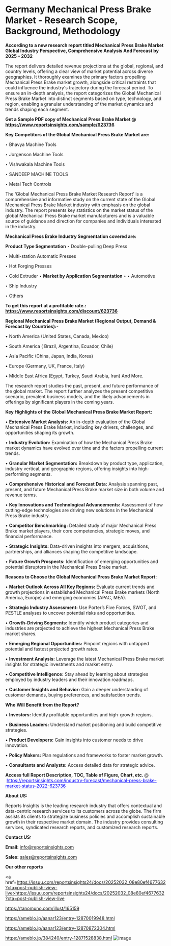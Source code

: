 # Germany Mechanical Press Brake Market - Research Scope, Background, Methodology

<strong>According to a new research report titled Mechanical Press Brake Market Global Industry Perspective, Comprehensive Analysis And Forecast by 2025 – 2032</strong>

The report delivers detailed revenue projections at the global, regional, and country levels, offering a clear view of market potential across diverse geographies. It thoroughly examines the primary factors propelling Mechanical Press Brake market growth, alongside critical restraints that could influence the industry's trajectory during the forecast period. To ensure an in-depth analysis, the report categorizes the Global Mechanical Press Brake Market into distinct segments based on type, technology, and region, enabling a granular understanding of the market dynamics and trends shaping each segment.

<strong>Get a Sample PDF copy of Mechanical Press Brake Market </strong><strong>@<a href=https://www.reportsinsights.com/sample/623736 style=color:#0000ff;> https://www.reportsinsights.com/sample/623736</a></strong></font>

<strong>Key Competitors of the Global Mechanical Press Brake Market are:</strong>

‣ Bhavya Machine Tools

‣ Jorgenson Machine Tools

‣ Vishwakala Machine Tools

‣ SANDEEP MACHINE TOOLS

‣ Metal Tech Controls

The ‘Global Mechanical Press Brake Market Research Report’ is a comprehensive and informative study on the current state of the Global Mechanical Press Brake Market industry with emphasis on the global industry. The report presents key statistics on the market status of the global Mechanical Press Brake market manufacturers and is a valuable source of guidance and direction for companies and individuals interested in the industry.

<strong>Mechanical Press Brake Industry Segmentation covered are:</strong>

<strong>Product Type Segmentation</strong>
‣
Double-pulling Deep Press

‣ Multi-station Automatic Presses

‣ Hot Forging Presses

‣ Cold Extruder
‣ 
<strong>Market by Application Segmentation</strong>
‣
‣  Automotive

‣ Ship Industry

‣ Others

<strong>To get this report at a profitable rate.: <a href=https://www.reportsinsights.com/discount/623736 style=color:#0000ff;>https://www.reportsinsights.com/discount/623736</a></strong></font>

<strong>Regional Mechanical Press Brake Market (Regional Output, Demand &amp; Forecast by Countries):-</strong>

• North America (United States, Canada, Mexico)

• South America ( Brazil, Argentina, Ecuador, Chile)

• Asia Pacific (China, Japan, India, Korea)

• Europe (Germany, UK, France, Italy)

• Middle East Africa (Egypt, Turkey, Saudi Arabia, Iran) And More.

The research report studies the past, present, and future performance of the global market. The report further analyzes the present competitive scenario, prevalent business models, and the likely advancements in offerings by significant players in the coming years.

<strong>Key Highlights of the Global Mechanical Press Brake Market Report:</strong>

• <strong>Extensive Market Analysis:</strong> An in-depth evaluation of the Global Mechanical Press Brake Market, including key drivers, challenges, and opportunities shaping its growth.

• <strong>Industry Evolution:</strong> Examination of how the Mechanical Press Brake market dynamics have evolved over time and the factors propelling current trends.

• <strong>Granular Market Segmentation:</strong> Breakdown by product type, application, industry vertical, and geographic regions, offering insights into high-performing segments.

• <strong>Comprehensive Historical and Forecast Data:</strong> Analysis spanning past, present, and future Mechanical Press Brake market size in both volume and revenue terms.

• <strong>Key Innovations and Technological Advancements:</strong> Assessment of how cutting-edge technologies are driving new solutions in the Mechanical Press Brake industry.

• <strong>Competitor Benchmarking:</strong> Detailed study of major Mechanical Press Brake market players, their core competencies, strategic moves, and financial performance.

• <strong>Strategic Insights:</strong> Data-driven insights into mergers, acquisitions, partnerships, and alliances shaping the competitive landscape.

• <strong>Future Growth Prospects:</strong> Identification of emerging opportunities and potential disruptors in the Mechanical Press Brake market.

<strong>Reasons to Choose the Global Mechanical Press Brake Market Report:</strong>

• <strong>Market Outlook Across All Key Regions:</strong> Evaluate current trends and growth projections in established Mechanical Press Brake markets (North America, Europe) and emerging economies (APAC, MEA).

• <strong>Strategic Industry Assessment:</strong> Use Porter’s Five Forces, SWOT, and PESTLE analyses to uncover potential risks and opportunities.

• <strong>Growth-Driving Segments:</strong> Identify which product categories and industries are projected to achieve the highest Mechanical Press Brake market shares.

• <strong>Emerging Regional Opportunities:</strong> Pinpoint regions with untapped potential and fastest projected growth rates.

• <strong>Investment Analysis:</strong> Leverage the latest Mechanical Press Brake market insights for strategic investments and market entry.

• <strong>Competitive Intelligence:</strong> Stay ahead by learning about strategies employed by industry leaders and their innovation roadmaps.

• <strong>Customer Insights and Behavior:</strong> Gain a deeper understanding of customer demands, buying preferences, and satisfaction trends.

<strong>Who Will Benefit from the Report?</strong>

• <strong>Investors:</strong> Identify profitable opportunities and high-growth regions.

• <strong>Business Leaders:</strong> Understand market positioning and build competitive strategies.

• <strong>Product Developers:</strong> Gain insights into customer needs to drive innovation.

• <strong>Policy Makers:</strong> Plan regulations and frameworks to foster market growth.

• <strong>Consultants and Analysts:</strong> Access detailed data for strategic advice.
</ul>
<strong>Access full Report Description, TOC, Table of Figure, Chart, etc. </strong>@  <a href=https://reportsinsights.com/industry-forecast/mechanical-press-brake-market-status-2022-623736 style=color:#0000ff;>https://reportsinsights.com/industry-forecast/mechanical-press-brake-market-status-2022-623736</a></font>

<strong><strong>About US</strong>:</strong>

Reports Insights is the leading research industry that offers contextual and data-centric research services to its customers across the globe. The firm assists its clients to strategize business policies and accomplish sustainable growth in their respective market domain. The industry provides consulting services, syndicated research reports, and customized research reports.

<strong>Contact US:</strong>

<p class=""""><b>Email:</b> <a href=mailto:info@reportsinsights.com>info@reportsinsights.com</a></p>
<p class=""""><b>Sales:</b> <a href=mailto:sales@reportsinsights.com>sales@reportsinsights.com</a></p>

<strong>Our other reports</strong>

<a href=https://issuu.com/reportsinsights24/docs/20252032_08e80ef4677632?cta=post-publish-view-live>https://issuu.com/reportsinsights24/docs/20252032_08e80ef4677632?cta=post-publish-view-live</a>

<a href=https://tanomuno.com/illust/165159>https://tanomuno.com/illust/165159</a>

<a href=https://ameblo.jp/aanar123/entry-12870019948.html>https://ameblo.jp/aanar123/entry-12870019948.html</a>

<a href=https://ameblo.jp/aanar123/entry-12870872304.html>https://ameblo.jp/aanar123/entry-12870872304.html</a>

<a href=https://ameblo.jp/384240/entry-12871528838.html>https://ameblo.jp/384240/entry-12871528838.html</a>
![image](https://github.com/user-attachments/assets/9c0e1c43-9107-4581-aa9a-02d1bce001c9)
